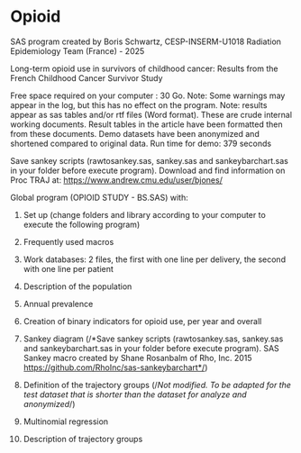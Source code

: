 # Opioid
SAS program created by Boris Schwartz, CESP-INSERM-U1018 Radiation Epidemiology Team (France) - 2025

Long-term opioid use in survivors of childhood cancer: Results from the French Childhood Cancer Survivor Study

Free space required on your computer : 30 Go. Note: Some warnings may appear in the log, but this has no effect on the program. 
Note: results appear as sas tables and/or rtf files (Word format). These are crude internal working documents. 
Result tables in the article have been formatted then from these documents. Demo datasets have been anonymized and shortened compared to original data. Run time for demo: 379 seconds

Save sankey scripts (rawtosankey.sas, sankey.sas and sankeybarchart.sas in your folder before execute program).
Download and find information on Proc TRAJ at: https://www.andrew.cmu.edu/user/bjones/

Global program (OPIOID STUDY - BS.SAS) with:

1. Set up (change folders and library according to your computer to execute the following program)

2. Frequently used macros

3. Work databases: 2 files, the first with one line per delivery, the second with one line per patient

4. Description of the population

5. Annual prevalence

6. Creation of binary indicators for opioid use, per year and overall

7. Sankey diagram (/*Save sankey scripts (rawtosankey.sas, sankey.sas and sankeybarchart.sas in your folder before execute program). SAS Sankey macro created by Shane Rosanbalm of Rho, Inc. 2015 https://github.com/RhoInc/sas-sankeybarchart*/)

8. Definition of the trajectory groups (/*Not modified. To be adapted for the test dataset that is shorter than the dataset for analyze and anonymized*/)

9. Multinomial regression

10. Description of trajectory groups
